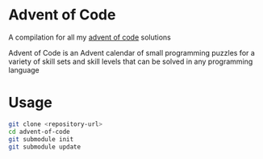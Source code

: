 # Advent of Code

A compilation for all my [advent of code](https://adventofcode.com/) solutions

Advent of Code is an Advent calendar of small programming puzzles for a variety of skill sets and skill levels that can be solved in any programming language

# Usage

```bash
git clone <repository-url>
cd advent-of-code
git submodule init
git submodule update
```
